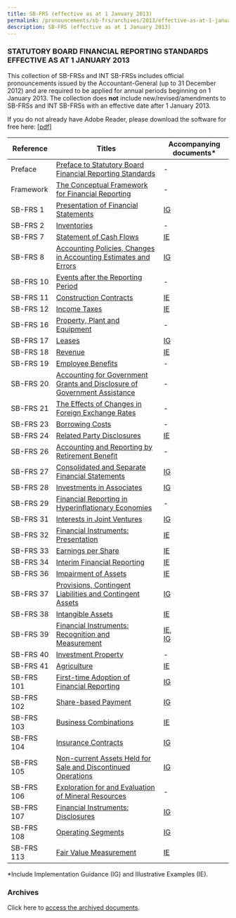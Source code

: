 ```yaml
---
title: SB-FRS (effective as at 1 January 2013)
permalink: /pronouncements/sb-frs/archives/2013/effective-as-at-1-january-2013/
description: SB-FRS (effective as at 1 January 2013)
---
```

### STATUTORY BOARD FINANCIAL REPORTING STANDARDS EFFECTIVE AS AT 1 JANUARY 2013

This collection of SB-FRSs and INT SB-FRSs includes official pronouncements issued by the Accountant-General (up to 31 December 2012) and are required to be applied for annual periods beginning on 1 January 2013. The collection does **not** include new/revised/amendments to SB-FRSs and INT SB-FRSs with an effective date after 1 January 2013.

If you do not already have Adobe Reader, please download the software for free here: [\[pdf\]](http://www.adobe.com/products/acrobat/readstep2.html)

| Reference | Titles | Accompanying documents\* |
| -------- | -------- | -------- |
| Preface | [Preface to Statutory Board Financial Reporting Standards](/files/Docs/Default%20Source/Sb%20Frs/Effective%20As%20At%201%20January%202013/sb-frs_preface.pdf) | - |
| Framework | [The Conceptual Framework for Financial Reporting](/files/Docs/Default%20Source/Sb%20Frs/Effective%20As%20At%201%20January%202013/frs_framework.pdf) | - |
| SB-FRS 1 | [Presentation of Financial Statements](/files/Docs/Default%20Source/Sb%20Frs/Effective%20As%20At%201%20January%202013/sbfrs-1-(2013).pdf) | [IG](/files/Docs/Default%20Source/Sb%20Frs/Effective%20As%20At%201%20January%202013/sbfrs-1-ig-(2013).pdf) |
| SB-FRS 2 | [Inventories](/files/Docs/Default%20Source/Sb%20Frs/Effective%20As%20At%201%20January%202013/sbfrs-2-(2013).pdf) | - |
| SB-FRS 7 | [Statement of Cash Flows](/files/Docs/Default%20Source/Sb%20Frs/Effective%20As%20At%201%20January%202013/sbfrs-7-(2013).pdf) | [IE](/files/Docs/Default%20Source/Sb%20Frs/Effective%20As%20At%201%20January%202013/sbfrs-7-ie-(2013).pdf) |
| SB-FRS 8 | [Accounting Policies, Changes in Accounting Estimates and Errors](/files/Docs/Default%20Source/Sb%20Frs/Effective%20As%20At%201%20January%202013/sbfrs-8-(2013).pdf) | [IG](/files/Docs/Default%20Source/Sb%20Frs/Effective%20As%20At%201%20January%202013/sb-frs_8_ig_2013.pdf) |
| SB-FRS 10 | [Events after the Reporting Period](/files/Docs/Default%20Source/Sb%20Frs/Effective%20As%20At%201%20January%202013/sbfrs-10-(2013).pdf) | - |
| SB-FRS 11 | [Construction Contracts](/files/Docs/Default%20Source/Sb%20Frs/Effective%20As%20At%201%20January%202013/sbfrs-11-(2013).pdf) | [IE](/files/Docs/Default%20Source/Sb%20Frs/Effective%20As%20At%201%20January%202013/sb-frs_11_ie_2013.pdf) |
| SB-FRS 12 | [Income Taxes](/files/Docs/Default%20Source/Sb%20Frs/Effective%20As%20At%201%20January%202013/sbfrs-12-(2013).pdf) | [IE](/files/Docs/Default%20Source/Sb%20Frs/Effective%20As%20At%201%20January%202013/sb-frs_12_ie_2013.pdf) |
| SB-FRS 16 | [Property, Plant and Equipment](/files/Docs/Default%20Source/Sb%20Frs/Effective%20As%20At%201%20January%202013/sbfrs-16-(2013).pdf) | - |
| SB-FRS 17 | [Leases](/files/Docs/Default%20Source/Sb%20Frs/Effective%20As%20At%201%20January%202013/sbfrs-17-(2013).pdf) | [IG](/files/Docs/Default%20Source/Sb%20Frs/Effective%20As%20At%201%20January%202013/sb-frs_17_ig_2013.pdf) |
| SB-FRS 18 | [Revenue](/files/Docs/Default%20Source/Sb%20Frs/Effective%20As%20At%201%20January%202013/sbfrs-18-(2013).pdf) | [IE](/files/Docs/Default%20Source/Sb%20Frs/Effective%20As%20At%201%20January%202013/sb-frs_18_ie_2013.pdf) |
| SB-FRS 19 | [Employee Benefits](/files/Docs/Default%20Source/Sb%20Frs/Effective%20As%20At%201%20January%202013/sbfrs-19-(2013).pdf) | - |
| SB-FRS 20 | [Accounting for Government Grants and Disclosure of Government Assistance](/files/Docs/Default%20Source/Sb%20Frs/Effective%20As%20At%201%20January%202013/sbfrs-20-(2013).pdf) | - |
| SB-FRS 21 | [The Effects of Changes in Foreign Exchange Rates](/files/Docs/Default%20Source/Sb%20Frs/Effective%20As%20At%201%20January%202013/sbfrs-21-(2013).pdf) | - |
| SB-FRS 23 | [Borrowing Costs](/files/Docs/Default%20Source/Sb%20Frs/Effective%20As%20At%201%20January%202013/sbfrs-23-(2013).pdf) | - |
| SB-FRS 24 | [Related Party Disclosures](/files/Docs/Default%20Source/Sb%20Frs/Effective%20As%20At%201%20January%202013/sbfrs-24-(2013).pdf) | [IE](/files/Docs/Default%20Source/Sb%20Frs/Effective%20As%20At%201%20January%202013/sb-frs_24_ie_2013.pdf) |
| SB-FRS 26 | [Accounting and Reporting by Retirement Benefit](/files/Docs/Default%20Source/Sb%20Frs/Effective%20As%20At%201%20January%202013/sbfrs-26-(2013).pdf) | - |
| SB-FRS 27 | [Consolidated and Separate Financial Statements](/files/Docs/Default%20Source/Sb%20Frs/Effective%20As%20At%201%20January%202013/sbfrs-27-(2013).pdf) | [IG](/files/Docs/Default%20Source/Sb%20Frs/Effective%20As%20At%201%20January%202013/sb-frs_27,28,31_ig_2013.pdf)|
| SB-FRS 28 | [Investments in Associates](/files/Docs/Default%20Source/Sb%20Frs/Effective%20As%20At%201%20January%202013/sbfrs-28-(2013).pdf) | [IG](/files/Docs/Default%20Source/Sb%20Frs/Effective%20As%20At%201%20January%202013/sb-frs_27,28,31_ig_2013.pdf) |
| SB-FRS 29 | [Financial Reporting in Hyperinflationary Economies](/files/Docs/Default%20Source/Sb%20Frs/Effective%20As%20At%201%20January%202013/sbfrs-29-(2013).pdf) | - |
| SB-FRS 31 | [Interests in Joint Ventures ](/files/Docs/Default%20Source/Sb%20Frs/Effective%20As%20At%201%20January%202013/sbfrs-31-(2013).pdf) | [IG](/files/Docs/Default%20Source/Sb%20Frs/Effective%20As%20At%201%20January%202013/sb-frs_27,28,31_ig_2013.pdf) |
| SB-FRS 32 | [Financial Instruments: Presentation ](/files/Docs/Default%20Source/Sb%20Frs/Effective%20As%20At%201%20January%202013/sbfrs-32-(2013).pdf) | [IE](/files/Docs/Default%20Source/Sb%20Frs/Effective%20As%20At%201%20January%202013/sb-frs_32_ie_2013.pdf) |
| SB-FRS 33 | [Earnings per Share](/files/Docs/Default%20Source/Sb%20Frs/Effective%20As%20At%201%20January%202013/sbfrs-33-(2013).pdf) | [IE](/files/Docs/Default%20Source/Sb%20Frs/Effective%20As%20At%201%20January%202013/sb-frs_33_ie_2013.pdf) |
| SB-FRS 34 | [Interim Financial Reporting](/files/Docs/Default%20Source/Sb%20Frs/Effective%20As%20At%201%20January%202013/sbfrs-34-(2013).pdf) | [IE](/files/Docs/Default%20Source/Sb%20Frs/Effective%20As%20At%201%20January%202013/sb-frs_34_ie_2013.pdf) |
| SB-FRS 36 | [Impairment of Assets](/files/Docs/Default%20Source/Sb%20Frs/Effective%20As%20At%201%20January%202013/sbfrs-36-(2013).pdf) | [IE](/files/Docs/Default%20Source/Sb%20Frs/Effective%20As%20At%201%20January%202013/sb-frs_36_ie_2013.pdf) |
| SB-FRS 37 | [Provisions, Contingent Liabilities and Contingent Assets](/files/Docs/Default%20Source/Sb%20Frs/Effective%20As%20At%201%20January%202013/sbfrs-37-(2013).pdf) | [IG](/files/Docs/Default%20Source/Sb%20Frs/Effective%20As%20At%201%20January%202013/sb-frs_37_ig_2013.pdf) |
| SB-FRS 38 | [Intangible Assets](/files/Docs/Default%20Source/Sb%20Frs/Effective%20As%20At%201%20January%202013/sbfrs-38-(2013).pdf) | [IE](/files/Docs/Default%20Source/Sb%20Frs/Effective%20As%20At%201%20January%202013/sb-frs_38_ie_2013.pdf) |
| SB-FRS 39 | [Financial Instruments: Recognition and Measurement](/files/Docs/Default%20Source/Sb%20Frs/Effective%20As%20At%201%20January%202013/sbfrs-39-(2013).pdf) | [IE](/files/Docs/Default%20Source/Sb%20Frs/Effective%20As%20At%201%20January%202013/sb-frs_39_ie_2013.pdf), <br>[IG](/files/Docs/Default%20Source/Sb%20Frs/Effective%20As%20At%201%20January%202013/sb-frs_39_ig_2013.pdf) |
| SB-FRS 40 | [Investment Property](/files/Docs/Default%20Source/Sb%20Frs/Effective%20As%20At%201%20January%202013/sbfrs-40-(2013).pdf) | - |
| SB-FRS 41 | [Agriculture](/files/Docs/Default%20Source/Sb%20Frs/Effective%20As%20At%201%20January%202013/sbfrs-41-(2013).pdf) | [IE](/files/Docs/Default%20Source/Sb%20Frs/Effective%20As%20At%201%20January%202013/sb-frs-41-ie-2013.pdf) |
| SB-FRS 101 | [First-time Adoption of Financial Reporting](/files/Docs/Default%20Source/Sb%20Frs/Effective%20As%20At%201%20January%202013/sbfrs-101-(2013).pdf) | [IG](/files/Docs/Default%20Source/Sb%20Frs/Effective%20As%20At%201%20January%202013/sb-frs-101-ig-2013.pdf) |
| SB-FRS 102 | [Share-based Payment](/files/Docs/Default%20Source/Sb%20Frs/Effective%20As%20At%201%20January%202013/sbfrs-102-(2013).pdf) | [IG](/files/Docs/Default%20Source/Sb%20Frs/Effective%20As%20At%201%20January%202013/sb-frs-102-ig-2013.pdf) |
| SB-FRS 103 | [Business Combinations](/files/Docs/Default%20Source/Sb%20Frs/Effective%20As%20At%201%20January%202013/sbfrs-103-(2013).pdf) | [IE](/files/Docs/Default%20Source/Sb%20Frs/Effective%20As%20At%201%20January%202013/sb-frs-103-ie-2013.pdf) |
| SB-FRS 104 | [Insurance Contracts](/files/Docs/Default%20Source/Sb%20Frs/Effective%20As%20At%201%20January%202013/sbfrs-104-(2013).pdf) | [IG](/files/Docs/Default%20Source/Sb%20Frs/Effective%20As%20At%201%20January%202013/sb-frs-104-ig-2013.pdf) |
| SB-FRS 105 | [Non-current Assets Held for Sale and Discontinued Operations](/files/Docs/Default%20Source/Sb%20Frs/Effective%20As%20At%201%20January%202013/sbfrs-105-(2013).pdf) | [IG](/files/Docs/Default%20Source/Sb%20Frs/Effective%20As%20At%201%20January%202013/sb-frs-105-ig-2013.pdf) |
| SB-FRS 106 | [Exploration for and Evaluation of Mineral Resources](/files/Docs/Default%20Source/Sb%20Frs/Effective%20As%20At%201%20January%202013/sbfrs-106-(2013).pdf) | - |
| SB-FRS 107 | [Financial Instruments: Disclosures](/files/Docs/Default%20Source/Sb%20Frs/Effective%20As%20At%201%20January%202013/sbfrs-107-(2013).pdf) | [IG](/files/Docs/Default%20Source/Sb%20Frs/Effective%20As%20At%201%20January%202013/sb-frs-107-ig-2013.pdf) |
| SB-FRS 108 | [Operating Segments](/files/Docs/Default%20Source/Sb%20Frs/Effective%20As%20At%201%20January%202013/sbfrs-108-(2013).pdf) | [IG](/files/Docs/Default%20Source/Sb%20Frs/Effective%20As%20At%201%20January%202013/sb-frs-108-ig-2013.pdf) |
| SB-FRS 113 | [Fair Value Measurement](/files/Docs/Default%20Source/Sb%20Frs/Effective%20As%20At%201%20January%202013/sbfrs-113-(2013).pdf) | [IE](/files/Docs/Default%20Source/Sb%20Frs/Effective%20As%20At%201%20January%202013/sb-frs-113-ie-2013.pdf) |

\*Include Implementation Guidance (IG) and Illustrative Examples (IE).

### Archives 

Click here to [access the archived documents](/pronouncements/sb-frs/archives/).